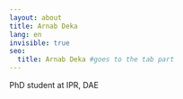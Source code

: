 ```yaml
---
layout: about
title: Arnab Deka
lang: en
invisible: true
seo:
  title: Arnab Deka #goes to the tab part
---
```


PhD student at IPR, DAE  
